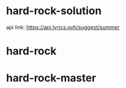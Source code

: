 # hard-rock-solution
api link: https://api.lyrics.ovh/suggest/summer
# hard-rock
# hard-rock-master

